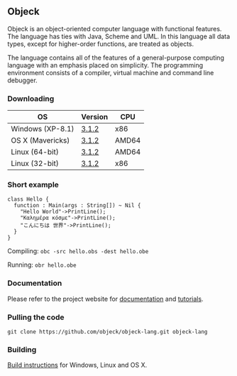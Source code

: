 ## Objeck
Objeck is an object-oriented computer language with functional features. The language has ties with Java, Scheme and UML. In this language all data types, except for higher-order functions, are treated as objects.

The language contains all of the features of a general-purpose computing language with an emphasis placed on simplicity. The programming environment consists of a compiler, virtual machine and command line debugger.

### Downloading

OS	| Version |	CPU
----|---------|-----
Windows (XP-8.1) | [3.1.2](http://sourceforge.net/projects/objeck-lang/files/binaries/objeck_r3.3.2_0_win32.msi/download) | x86
OS X (Mavericks) | [3.1.2](http://sourceforge.net/projects/objeck-lang/files/binaries/objeck_r3.3.2_0_osx.tgz/download) | AMD64
Linux (64-bit) | [3.1.2](http://sourceforge.net/projects/objeck-lang/files/binaries/objeck_r3.3.2_0_linux64.tgz/download) | AMD64
Linux (32-bit) | [3.1.2](http://sourceforge.net/projects/objeck-lang/files/binaries/objeck_r3.3.2_0_linux32.tgz/download) | x86

### Short example
```objeck
class Hello {
  function : Main(args : String[]) ~ Nil {
    "Hello World"->PrintLine();
    "Καλημέρα κόσμε"->PrintLine();
    "こんにちは 世界"->PrintLine();
  }
}
```

Compiling: ```obc -src hello.obs -dest hello.obe```

Running: ```obr hello.obe```

### Documentation
Please refer to the project website for [documentation](http://www.objeck.org/documentation/) and [tutorials](http://www.objeck.org/tutorial/).

### Pulling the code
```git clone https://github.com/objeck/objeck-lang.git objeck-lang```

### Building
[Build instructions](http://www.objeck.org/developers/) for Windows, Linux and OS X. 

